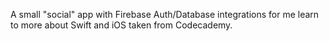 A small "social" app with Firebase Auth/Database integrations for me learn to more about Swift and iOS taken from Codecademy.
